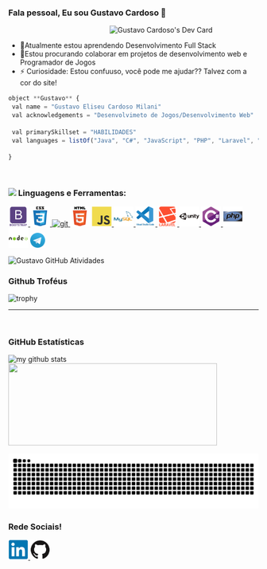 ### Fala pessoal, Eu sou Gustavo Cardoso 👋
<div>
<a href="https://app.daily.dev/GustavoCardosio"><img src="https://api.daily.dev/devcards/ac3987b08cd34032a3938e849726d024.png?r=7fy" width="300" align="right" alt="Gustavo Cardoso's Dev Card"/></a>
<br />

- 🌱Atualmente estou aprendendo Desenvolvimento Full Stack
- 👯Estou procurando colaborar em projetos de desenvolvimento web e Programador de Jogos
- ⚡ Curiosidade: Estou confuuso, você pode me ajudar?? Talvez com a cor do site!
</div>

```javascript
object **Gustavo** {
 val name = "Gustavo Eliseu Cardoso Milani"
 val acknowledgements = "Desenvolvimeto de Jogos/Desenvolvimento Web"
 
 val primarySkillset = "HABILIDADES"
 val languages = listOf("Java", "C#", "JavaScript", "PHP", "Laravel", "CSS", "HTML") 

}
```
<br/>

<h3 align="left"><img src="https://media.giphy.com/media/WUlplcMpOCEmTGBtBW/giphy.gif" width="50"> Linguagens e Ferramentas:</h3> 
<p align="left">
  <a href="https://getbootstrap.com" target="_blank"> <img src="https://raw.githubusercontent.com/devicons/devicon/master/icons/bootstrap/bootstrap-plain-wordmark.svg" alt="bootstrap" width="40" height="40"/> </a>
  <a href="https://www.w3schools.com/css/" target="_blank"> <img src="https://raw.githubusercontent.com/devicons/devicon/master/icons/css3/css3-original-wordmark.svg" alt="css3" width="40" height="40"/> </a>
  <a href="https://git-scm.com/" target="_blank"> <img src="https://www.vectorlogo.zone/logos/git-scm/git-scm-icon.svg" alt="git" width="40" height="40"/> </a>
  <a href="https://www.w3.org/html/" target="_blank"> <img src="https://raw.githubusercontent.com/devicons/devicon/master/icons/html5/html5-original-wordmark.svg" alt="html5" width="40" height="40"/></a>
  <a href="https://developer.mozilla.org/en-US/docs/Web/JavaScript" target="_blank"> <img src="https://raw.githubusercontent.com/devicons/devicon/master/icons/javascript/javascript-original.svg" alt="javascript" width="40" height="40"/> </a>
  <a href="https://www.mysql.com/" target="_blank"> <img src="https://raw.githubusercontent.com/devicons/devicon/master/icons/mysql/mysql-original-wordmark.svg" alt="mysql" width="40" height="40"/> </a>
  <a href="https://code.visualstudio.com/" target="_blank"> <img src="https://raw.githubusercontent.com/devicons/devicon/master/icons/vscode/vscode-original-wordmark.svg" alt="vscode" width="40" height="40"/> </a>
  <a href="https://laravel.com/" target="_blank"> <img src="https://raw.githubusercontent.com/devicons/devicon/master/icons/laravel/laravel-plain-wordmark.svg" alt="laravel" width="40" height="40"/> </a>
  <a href="https://unity.com/" target="_blank"> <img src="https://raw.githubusercontent.com/devicons/devicon/master/icons/unity/unity-original-wordmark.svg" alt="unity" width="40" height="40"/> </a>
  <a href="https://unity.com/how-to/learning-c-sharp-unity-beginners" target="_blank"> <img src="https://raw.githubusercontent.com/devicons/devicon/master/icons/csharp/csharp-original.svg" alt="csharp" width="40" height="40"/> </a>
   <a href="https://www.php.net/" target="_blank"> <img src="https://raw.githubusercontent.com/devicons/devicon/master/icons/php/php-original.svg" alt="php" width="40" height="40"/> </a>
   <a href="https://nodejs.org/en/" target="_blank"> <img src="https://raw.githubusercontent.com/devicons/devicon/master/icons/nodejs/nodejs-original-wordmark.svg" alt="nodejs" width="40" height="40"/></a>
  <code><img height="30" src="https://raw.githubusercontent.com/github/explore/80688e429a7d4ef2fca1e82350fe8e3517d3494d/topics/telegram/telegram.png"></code>
</p>


<p align="left">
 
![Gustavo GitHub Atividades](https://activity-graph.herokuapp.com/graph?username=GustavoCardoso-io&hide_border=true&theme=redical)

</p>

### Github Troféus
<p>
 
![trophy](https://github-profile-trophy.vercel.app/?username=GustavoCardoso-io&margin-w=15theme=dark)
 
</p>
<hr>
<br />

### GitHub Estatísticas

<p align="left">
<img src="https://github-readme-stats.vercel.app/api?username=GustavoCardoso-io&show_icons=true&theme=buefy&count_private=true" alt="my github stats" width="420"/>
   <img src="https://github-readme-streak-stats.herokuapp.com/?user=GustavoCardoso-io" width="420" height="165">
</p>

<div>
 <p align="center">
    <img src="https://github.com/Asmit2952/Asmit2952/blob/output/github-contribution-grid-snake.svg" alt="snake">
 </p>
</div>


### Rede Sociais!
<p align="left">
<a href="https://www.linkedin.com/in/gustavo-cardoso-67b556187/" target="_blank"> <img src="https://raw.githubusercontent.com/devicons/devicon/master/icons/linkedin/linkedin-original.svg" alt="php" width="40" height="40"/> </a>
<a href="https://github.com/GustavoCardoso-io" target="_blank"> <img src="https://raw.githubusercontent.com/devicons/devicon/master/icons/github/github-original.svg" alt="github" width="40" height="40"/> </a>
 </p>
 
 
